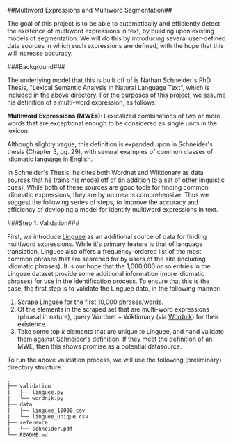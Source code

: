 ##Multiword Expressions and Multiword Segmentation##

The goal of this project is to be able to automatically and efficiently detect the existence of multiword expressions in text, by building upon existing models of segmentation. We will do this by introducing several user-defined data sources in which such expressions are defined, with the hope that this will increase accuracy.

###Background###

The underlying model that this is built off of is Nathan Schneider's PhD Thesis, "Lexical Semantic Analysis in Natural Language Text", which is included in the above directory. For the purposes of this project, we assume his definition of a multi-word expression, as follows:

**Multiword Expressions (MWEs)**: Lexicalized combinations of two or more words that are exceptional enough to be considered as single units in the lexicon. 

Although slightly vague, this definition is expanded upon in Schneider's thesis (Chapter 3, pg. 29), with several examples of common classes of idiomatic language in English.

In Schneider's Thesis, he cites both Wordnet and Wiktionary as data sources that he trains his model off of (in addition to a set of other linguistic cues). While both of these sources are good tools for finding common idiomatic expressions, they are by no means comprehensive. Thus we suggest the following series of steps, to improve the accuracy and efficiency of devloping a model for identify multiword expressions in text.

###Step 1: Validation###

First, we introduce [Linguee](http://www.linguee.com/) as an additional source of data for finding multiword expressions. While it's primary feature is that of language translation, Linguee also offers a frequency-ordered list of the most common phrases that are searched for by users of the site (including idiomatic phrases). It is our hope that the 1,000,000 or so entries in the Linguee dataset provide some additional information (more idiomatic phrases) for use in the identification process. To ensure that this is the case, the first step is to validate the Linguee data, in the following manner:

1. Scrape Linguee for the first 10,000 phrases/words.
2. Of the elements in the scraped set that are multi-word expressions (phrasal in nature), query Wordnet + Wiktionary (via [Wordnik](https://www.wordnik.com/)) for their existence.
3. Take some top *k* elements that are unique to Linguee, and hand validate them against Schneider's definition. If they meet the definition of an MWE, then this shows promise as a potential datasource.

To run the above validation process, we will use the following (preliminary) directory structure. 

```
.
├── validation
|   ├── linguee.py
|   └── wordnik.py
├── data
|   ├── linguee_10000.csv
|   └── linguee_unique.csv
├── reference
|   └── schneider.pdf
└── README.md
```
